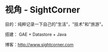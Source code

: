 # 视角 - SightCorner

目的：纯粹记录一下自己的"生活"，"技术"和"旅游"。

搭建： GAE + Datastore + Java

博客：http://www.sightcorner.com

